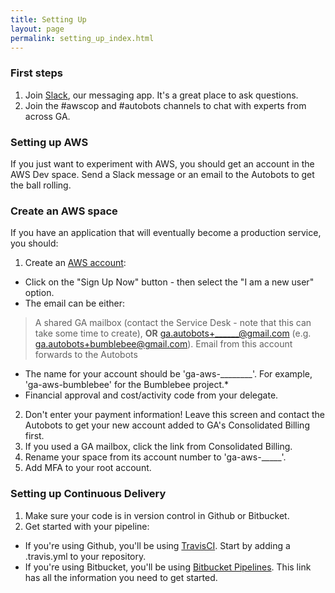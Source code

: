 ```yaml
---
title: Setting Up
layout: page
permalink: setting_up_index.html
---
```


### First steps

1. Join [Slack](https://geoscience-australia.slack.com/signup), our messaging app. It's a great place to ask questions.
2. Join the #awscop and #autobots channels to chat with experts from across GA.

### Setting up AWS

If you just want to experiment with AWS, you should get an account in the AWS Dev space. Send a Slack message or an email to the Autobots to get the ball rolling.

### Create an AWS space

If you have an application that will eventually become a production service, you should:

1. Create an [AWS account](https://aws.amazon.com/resources/create-account/):
 * Click on the "Sign Up Now" button - then select the "I am a new user" option.
 * The email can be either:
  > A shared GA mailbox (contact the Service Desk - note that this can take some time to create), **OR**
  > ga.autobots+______@gmail.com (e.g. ga.autobots+bumblebee@gmail.com). Email from this account forwards to the Autobots
 * The name for your account should be 'ga-aws-________'. For example, 'ga-aws-bumblebee' for the Bumblebee project.*
 * Financial approval and cost/activity code from your delegate.
2. Don't enter your payment information! Leave this screen and contact the Autobots to get your new account added to GA's Consolidated Billing first.
3. If you used a GA mailbox, click the link from Consolidated Billing.
4. Rename your space from its account number to 'ga-aws-_____'.
5. Add MFA to your root account.

### Setting up Continuous Delivery

1. Make sure your code is in version control in Github or Bitbucket.
2. Get started with your pipeline:
  * If you're using Github, you'll be using [TravisCI](https://travis-ci.org/). Start by adding a .travis.yml to your repository.
  * If you're using Bitbucket, you'll be using [Bitbucket Pipelines](https://confluence.atlassian.com/bitbucket/get-started-with-bitbucket-pipelines-792298921.html). This link has all the information you need to get started.
